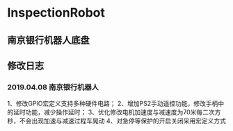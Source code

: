 # InspectionRobot
## 南京银行机器人底盘
## 修改日志
### 2019.04.08 南京银行机器人
1、修改GPIO宏定义支持多种硬件电路；
2、增加PS2手动遥控功能，修改手柄中的延时功能，减少操作延时；
3、优化修改电机加速度与减速度为70米每二次方秒，不会出现加速与减速过程车晃动
4、对急停等保护的开启关闭采用宏定义方式
